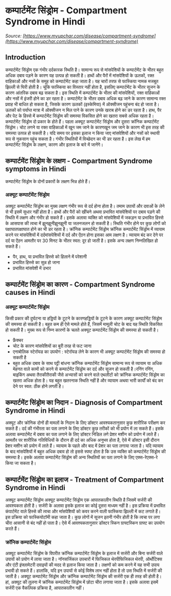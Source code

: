 # कम्पार्टमेंट सिंड्रोम - Compartment Syndrome in Hindi
_Source: [https://www.myupchar.com/disease/compartment-syndrome](https://www.myupchar.com/disease/compartment-syndrome)_

## Introduction
कम्पार्टमेंट सिंड्रोम एक गंभीर दर्दकारक स्थिति है। सामान्य रूप से मांसपेशियों के कम्पार्टमेंट के भीतर बहुत अधिक दबाव पड़ने के कारण यह उत्पन्न हो सकती है। हाथों और पैरों में मांसपेशियों के ऊतकों, रक्त वाहिकाओं और नसों के समूह को कम्पार्टमेंट कहा जाता है। यह चारों तरफ से फास्किया नामक मजबूत झिल्ली से घिरी होती है। चूंकि फास्किया का विस्तार नहीं होता है, इसलिए कम्पार्टमेंट के भीतर सूजन के कारण आंतरिक दबाव बढ़ सकता है। इस स्थिति में कम्पार्टमेंट के भीतर की मांसपेशियों, रक्त वाहिकाओं और नसों में इंजरी होने का डर रहता है।
कम्पार्टमेंट के भीतर दबाव अधिक बढ़ जाने के कारण सामान्य रक्त प्रवाह भी बाधित हो सकता है, जिसके कारण ऊतकों (इस्केमिया) में ऑक्सीजन पहुंचना बंद हो जाता है। ऊतकों को पर्याप्त मात्रा में ऑक्सीजन न मिल पाने के कारण उनके खराब होने का डर रहता है। हाथ, पैर और पेट के हिस्से में कम्पार्टमेंट सिंड्रोम की समस्या विकसित होने का खतरा सबसे अधिक र​हता है। कम्पार्टमेंट सिंड्रोम दो प्रकार के होते हैं। पहला अक्यूट कम्पार्टमेंट सिंड्रोम और दूसरा क्रॉनिक कम्पार्टमेंट सिंड्रोम।
चोट लगने या रक्त वाहिकाओं में खून जम जाने के कारणखून जम जाने के कारण भी इस तरह की समस्या उत्पन्न हो सकती है। यदि समय पर इसका इलाज न किया जाए मांसपे​शियों और नसों को स्थायी रूप से नुकसान पहुंच सकता है। गंभीर स्थितियों में विच्छेदन का भी डर रहता है। इस लेख में हम कम्पार्टमेंट सिंड्रोम के लक्षण, कारण और इलाज के बारे में जानेंगे।

## कम्पार्टमेंट सिंड्रोम के लक्षण - Compartment Syndrome symptoms in Hindi
कम्पार्टमेंट सिंड्रोम के दोनों प्रकारों के लक्षण भिन्न होते हैं।
### अक्यूट कम्पार्टमेंट सिंड्रोम
अक्यूट कम्पार्टमेंट सिंड्रोम का मुख्य लक्षण गंभीर रूप से दर्द होना होता है। तमाम उपायों और दवाओं के लेने से भी इसमें सुधार नहीं होता है। हाथों और पैरों को खींचने अथवा प्रभावित मांसपेशियों पर दबाव पड़ने की स्थिति में लक्षण और गंभीर हो सकते हैं। इसके अलावा व्यक्ति को मांसपेशियों में जकड़न या प्रभावित हिस्से के आसपास की त्वचा में झुनझुनीझुनझुनी या जलनजलन हो सकती है। स्थिति गंभीर होने पर कुछ लोगों को पक्षाघातपक्षाघात होने का भी डर रहता है।
क्रॉनिक कम्पार्टमेंट सिंड्रोम
क्रॉनिक कम्पार्टमेंट सिंड्रोम में व्यायाम करने पर मांसपेशियों में दर्दमांसपेशियों में दर्द और ऐंठन होना इसका आम लक्षण है। व्यायाम बंद कर देने पर दर्द या ऐंठन आमतौर पर 30 मिनट के भीतर स्वत: दूर हो जाती है। इसके अन्य लक्षण निम्नलिखित हो सकते हैं।
- पैर, हाथ, या प्रभावित हिस्से को हिलाने में परेशानी
- प्रभावित हिस्से का सुन्न हो जाना
- प्रभावित मांसपेशी में उभार

## कम्पार्टमेंट सिंड्रोम का कारण - Compartment Syndrome causes in Hindi
### अक्यूट कम्पार्टमेंट सिंड्रोम
किसी प्रकार की दुर्घटना या हड्डियों के टूटने के कारणहड्डियों के टूटने के कारण अक्यूट कम्पार्टमेंट सिंड्रोम की समस्या हो सकती है। बहुत कम ही ऐसे मामले होते हैं, जिसमें मामूली चोट के बाद यह स्थिति विकसित हो सकती है।
मुख्य रूप से निम्न कारणों के चलते अक्यूट कम्पार्टमेंट सिंड्रोम की समस्या हो सकती है।
- फ्रैक्चर
- चोट के कारण मांसपेशियों का बुरी तरह से फट जाना
- एनाबोलिक स्टेरॉयड का उपयोग : स्टेरॉयड लेने के कारण भी अक्यूट कम्पार्टमेंट सिंड्रोम की समस्या हो सकती है
- बहुत अधिक दबाव के साथ पट्टी बांधना
क्रॉनिक कम्पार्टमेंट सिंड्रोम
सामान्य रूप से व्यायाम या अधिक मेहनत वाले कामों को करने से कम्पार्टमेंट सिंड्रोम का दर्द और सूजन हो सकती है।रनिंग रनिंग, बाइकिंग अथवा तैराकीतैराकी जैसे अभ्यासों को करने वाले एथलीटों को क्रॉनिक कम्पार्टमेंट सिंड्रोम का खतरा अधिक होता है। यह बहुत खतरनाक स्थिति नहीं है और व्यायाम अथवा भारी कार्यों को बंद कर देने पर स्वत: ठीक होने लगती है।

## कम्पार्टमेंट सिंड्रोम का निदान - Diagnosis of Compartment Syndrome in Hindi
अक्यूट और क्रोनिक दोनों ही मामलों के निदान के लिए डॉक्टर आवश्यकतानुसार कुछ शारीरिक परीक्षण कर सकते हैं। दर्द की गंभीरता का पता लगाने के लिए डॉक्टर कुछ तरीकों को भी प्रयोग में ला सकते हैं। इसके अलावा कम्पार्टमेंट में दबाव का पता लगाने के लिए डॉक्टर निडिल लगे प्रेशर मशीन को प्रयोग में लाते हैं। आमतौर पर शारीरिक गतिविधियों के दौरान ही दर्द का अधिक अनुभव होता है, ऐसे में डॉक्टर इसी दौरान प्रेशर मशीन को प्रयोग में लाते हैं। व्यायाम के पहले और बाद में प्रेशर का पता लगाया जाता है। यदि व्यायाम के बाद मांसपेशियों में बहुत अधिक दबाव हो तो इससे स्पष्ट होता है कि उस व्यक्ति को कम्पार्टमेंट सिंड्रोम की समस्या है।
इसके अलावा कम्पार्टमेंट सिंड्रोम की अन्य स्थितियों का पता लगाने के लिए एक्स-रेएक्स-रे किया जा सकता है।

## कम्पार्टमेंट सिंड्रोम का इलाज - Treatment of Compartment Syndrome in Hindi
अक्यूट कम्पार्टमेंट सिंड्रोम
अक्यूट कम्पार्टमेंट सिंड्रोम एक आपातकालीन स्थिति है जिसमें सर्जरी की आवश्यकता होती है। सर्जरी के अलावा इसके इलाज का कोई दूसरा माध्यम नहीं है। इस प्रक्रिया में प्रभावित कंपार्टमेंट वाले हिस्से की त्वचा और मांंसपेशियों को कवर करने वाली फास्किया झिल्ली में कट लगाते हैं। इस प्रक्रिया को फास्कियोटॉमी कहा जाता है। कुछ लोगों में सूजन इतनी गंभीर होती है कि त्वचा पर लगा चीरा आसानी से बंद नहीं हो पाता है। ऐसे मेंं आवश्यकतानुसार डॉक्टर स्किन ग्राफ्टस्किन ग्राफ्ट का उपयोग करते हैं।
### क्रॉनिक कम्पार्टमेंट सिंड्रोम
अक्यूट कम्पार्टमेंट सिंड्रोम के विपरीत क्रॉनिक कम्पार्टमेंट सिंड्रोम के इलाज में सर्जरी और बिना सर्जरी वाले उपायों को प्रयोग में लाया जाता है। नॉनसर्जिकल उपचारों में फिजिकल थेरपीफिजिकल थेरपी, ऑर्थोटिक्स और एंटी इंफ्लामेटरी दवाइयों की मदद से इलाज किया जाता है। लक्षणों को कम करने में यह सभी उपाय प्रभावी हो सकते हैं।
हालांकि, यदि इन उपायों से कोई विशेष लाभ नहीं होता है तो उस स्थिति में सर्जरी की जाती है। अक्यूट कम्पार्टमेंट सिंड्रोम और क्रॉनिक कम्पार्टमेंट सिंड्रोम की सर्जरी एक ही तरह की होती है। हां, अक्यूट की तुलना में क्रॉनिक कम्पार्टमेंट सिंड्रोम में छोटा चीरा लगाया जाता है। इसके अलावा इसमें सर्जरी एक वैकल्पिक प्रक्रिया है, आपातकालीन नहीं।

